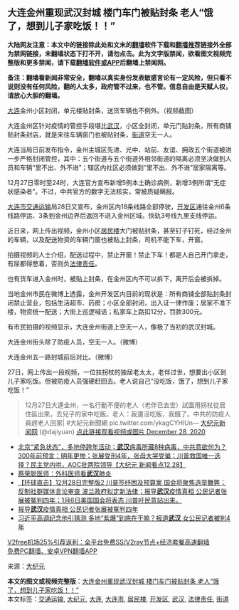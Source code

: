  <h2>大连金州重现武汉封城 楼门车门被贴封条 老人“饿了，想到儿子家吃饭！！”</h2> <p class="notice"><b>大陆网友注意：本文中的链接除此处和文末的<a href="https://github.com/bannedbook/fanqiang" >翻墙</a>软件下载和<a href="https://github.com/killgcd/justmysocks/blob/master/README.md">翻墙推荐</a>链接外全部为禁网链接，未翻墙状态下打不开，请勿点击。此为文字版禁闻，欲看图文视频完整版和更多禁闻，请下载<a href="https://github.com/bannedbook/fanqiang">翻墙软件或APP</a>后翻墙上禁闻网。</p><p>备注：翻墙看新闻非常安全，翻墙以真实身份发表敏感言论有一定风险，但只看不说则没有任何风险，翻的人太多，政府管不过来，也不管。信息自由是天赋人权，请放心大胆的翻墙。</b></p>  <div class="entry"> <p id="conimg"><a href="https://www.bannedbook.org/bnews/tag/%e5%a4%a7%e8%bf%9e/" class="st_tag internal_tag" rel="tag" title="标签 大连 下的日志">大连</a>金州小区封闭，单元楼贴封条，送货车辆也不例外。（视频截图）</p> <p>大连金州区针对疫情的管控手段堪比<a href="https://www.bannedbook.org/bnews/tag/%e6%ad%a6%e6%b1%89/" class="st_tag internal_tag" rel="tag" title="标签 武汉 下的日志">武汉</a>，小区全封闭，单元门贴封条，所有商铺贴封条封店，就是来往车辆窗门也被贴封条，<a href="https://www.bannedbook.org/bnews/tag/%E8%A1%97%E9%81%93/" class="st_tag internal_tag" rel="tag" title="标签 街道 下的日志">街道</a>空无一人。</p> <p>大连当局日前发布指令，金州主城区先进、光中、站前、友谊、拥政五个街道被进一步严格封闭管控，其中：五个街道与五个街道外相邻街道的隔离必须坚决做到人员和车辆“里不出、外不进”；辖区内社区必须做到“里不出、外不进”居家隔离等。</p> <p>12月27日零时至24时，大连官方宣布新增5例本土确诊病例，新增3例所谓“无症状感染者”。不过，中共官方的数字无法核实，常被质疑瞒报。</p> <p><a href="https://www.bannedbook.org/bnews/tag/%E5%A4%A7%E8%BF%9E%E5%B8%82/" class="st_tag internal_tag" rel="tag" title="标签 大连市 下的日志">大连市</a><a href="https://www.bannedbook.org/bnews/tag/%E4%BA%A4%E9%80%9A%E8%BF%90%E8%BE%93/" class="st_tag internal_tag" rel="tag" title="标签 交通运输 下的日志">交通运输</a>局28日又宣布，金州区内18条线路全部停驶，<a href="https://www.bannedbook.org/bnews/tag/%E5%BC%80%E5%8F%91%E5%8C%BA/" class="st_tag internal_tag" rel="tag" title="标签 开发区 下的日志">开发区</a>通往金州6条线路停运、3条到金州边界后返回不进入金州区域。快轨3号线九里支线停运。</p>  <p>近日来，网上传出视频，金州小区<a href="https://www.bannedbook.org/bnews/tag/%E5%B1%85%E6%B0%91%E6%A5%BC/" class="st_tag internal_tag" rel="tag" title="标签 居民楼 下的日志">居民楼</a>大门被贴封条，甚至钉子钉死，经过金州的车辆，以及配送物资的车辆门窗也被贴上封条，司机不能下车，开窗。</p> <p></p> <p></p> <p>拍摄视频的人士介绍，配送过程中，禁止开窗！禁止下车！都是人自己开门拿走，有尿都得憋着，否则负<a href="https://www.bannedbook.org/bnews/tag/%E6%B3%95%E5%BE%8B%E8%B4%A3%E4%BB%BB/" class="st_tag internal_tag" rel="tag" title="标签 法律责任 下的日志">法律责任</a>。</p> <p>也有货车进入金州时，被贴上封条，在金州区内不可以拆下，离开后会被拆掉。</p>  <p></p> <p></p> <p>当地金州市民在微博上透露，金州开发区内目前的现状是：所有商铺全部贴封条封闭禁止营业，包括生活超市、药房；小区全部封闭，出入证一律作废；居家不准下楼，物资统一配送；大街上巡逻喊话；私家车上路扣12分，罚款300元。</p> <p>有市民拍摄的视频显示，大连金州街道上空无一人，像极了当初的武汉封城。</p> <p></p>  <p></p> <p>大连金州街头除了防疫人员，空无一人。（微博）</p> <p>大连金州五一路封城前后对比。（微博）</p> <p>27日，网上传出一段视频，一位拄拐杖的独居老太太，老伴过世，想要出小区到儿子家吃饭。但被防疫人员强硬赶回去。老人说自己“没吃饭，饿了，想到儿子家吃饭！”</p> <blockquote><p>12月27日大連金州，一名行動不便的老人（老伴已去世）試圖用拐杖從居住區出來，去兒子的家中吃飯。老人：我還沒吃飯，我餓了。中共的防疫人員趕老人回家| #大紀元新聞網 pic.twitter.com/ykagCYHlUn— <span class='wp_keywordlink_affiliate'><a href="http://www.epochtimes.com/" title="大纪元新闻网" target="_blank">大纪元新闻网</a></span> (@dajiyuan) <a href="https://twitter.com/dajiyuan/status/1343544924755648513?ref_src=twsrc%5Etfw">点此链接观看视频或图片 December 28, 2020</a></p> </blockquote> <ul class='op-related-articles' title='相关阅读'> <li><a href='https://www.bannedbook.org/bnews/bannedvideo/20201229/1456942.html' target='_blank'>北京“紧急状态”，多地停跨年活动；<b>武汉</b>病毒所藏8种病毒，中共意欲何为？300年前预言：明年更惨；张展受刑4年，张母大哭受骗；川普救国唯一选择？民主党内哄，AOC批两院领导【大纪元 新闻看点12.28】</a></li> <li><a href='https://www.bannedbook.org/bnews/taiwannews/20201229/1456904.html' target='_blank'>蔡荣聪医师：外科医师看<b>武汉</b>肺炎</a></li> <li><a href='https://www.bannedbook.org/bnews/bannedvideo/20201229/1456792.html' target='_blank'>【环球直击】12月28日完整版2 川普签纾困及预算案 国会将聚焦选举舞弊；反制社群媒体言论审查 波兰政府拟定新法律；报导<b>武汉</b>疫情真相 公民记者张展被冤判四年；1月6日美国国会将表态 川普吁民意站出来。</a></li> <li><a href='https://www.bannedbook.org/bnews/bannedvideo/20201229/1456765.html' target='_blank'>报导<b>武汉</b>疫情真相 公民记者张展被冤判四年</a></li> <li><a href='https://www.bannedbook.org/bnews/topimagenews/20201229/1456722.html' target='_blank'>习近平高调纪念他引猜测 多地“紫爆”到底在干嘛？报道<b>武汉</b> 女公民记者被判4年</a></li> </ul> <p class="texttj"> <a href="https://github.com/bannedbook/fanqiang/wiki/V2ray%E6%9C%BA%E5%9C%BA" target="_blank">V2free机场25%引荐返利：全平台免费SS/V2ray节点+经济套餐高速翻墙</a><br/> <a href="https://github.com/bannedbook/fanqiang/wiki/%E7%A6%81%E9%97%BB%E7%BD%91%E5%AE%89%E5%8D%93%E7%BF%BB%E5%A2%99%E6%96%B0%E9%97%BBAPP" target="_blank">免费PC翻墙、安卓VPN翻墙APP</a></p><p> 来源：<span class='wp_keywordlink_affiliate'><a href="http://www.epochtimes.com/" title="大纪元" target="_blank">大纪元</a></span> </p><a name='sharetosocial'></a>       <div><b>本文的图文或视频完整版</b>：<a href='https://www.bannedbook.org/bnews/cbnews/20201229/1456960.html'>大连金州重现武汉封城 楼门车门被贴封条 老人“饿了，想到儿子家吃饭！！”</a></div>  </div><!--END ENTRY--> <div class="postfooter"> <div>本文标签：<a href="https://www.bannedbook.org/bnews/tag/%E4%BA%A4%E9%80%9A%E8%BF%90%E8%BE%93/" rel="tag">交通运输</a>, <a href="https://www.bannedbook.org/bnews/tag/%e5%a4%a7%e7%ba%aa%e5%85%83/" rel="tag">大纪元</a>, <a href="https://www.bannedbook.org/bnews/tag/%e5%a4%a7%e8%bf%9e/" rel="tag">大连</a>, <a href="https://www.bannedbook.org/bnews/tag/%E5%A4%A7%E8%BF%9E%E5%B8%82/" rel="tag">大连市</a>, <a href="https://www.bannedbook.org/bnews/tag/%E5%B1%85%E6%B0%91%E6%A5%BC/" rel="tag">居民楼</a>, <a href="https://www.bannedbook.org/bnews/tag/%E5%BC%80%E5%8F%91%E5%8C%BA/" rel="tag">开发区</a>, <a href="https://www.bannedbook.org/bnews/tag/%e6%ad%a6%e6%b1%89/" rel="tag">武汉</a>, <a href="https://www.bannedbook.org/bnews/tag/%E6%B3%95%E5%BE%8B%E8%B4%A3%E4%BB%BB/" rel="tag">法律责任</a>, <a href="https://www.bannedbook.org/bnews/tag/%E8%A1%97%E9%81%93/" rel="tag">街道</a></div>  </div><!--END POSTFOOTER--> 